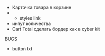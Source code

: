 - Карточка товара в корзине
- + styles link
- инпут количества
- Cart Total сделать бордер как в cyber kit


BUGS
- button txt
